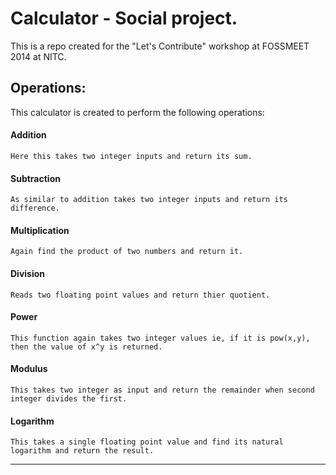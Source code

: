 Calculator - Social project.
=====

This is a repo created for the "Let's Contribute" workshop at FOSSMEET 2014 at NITC.

Operations:
-----

This calculator is created to perform the following operations:

####  Addition   
	Here this takes two integer inputs and return its sum.
####  Subtraction    
	As similar to addition takes two integer inputs and return its difference.
#### Multiplication   
	Again find the product of two numbers and return it.
#### Division   
	Reads two floating point values and return thier quotient.
####  Power   
	This function again takes two integer values ie, if it is pow(x,y), then the value of x^y is returned.
####  Modulus   
	This takes two integer as input and return the remainder when second integer divides the first.
####  Logarithm   
	This takes a single floating point value and find its natural logarithm and return the result.
	
-----
